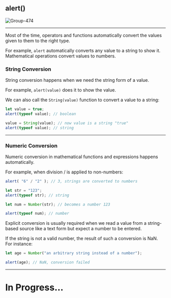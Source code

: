 ## alert()
![Group-474](https://github.com/saidali-ibn-zafar/Deep-JS-Foundations-V3/assets/120341849/9388632e-086e-4aca-a21c-02c7b40a702d)

-----

Most of the time, operators and functions automatically convert the values given to them to the right type.

For example, `alert` automatically converts any value to a string to show it. Mathematical operations convert values to numbers.

### String Conversion

String conversion happens when we need the string form of a value.

For example, `alert(value)` does it to show the value.

We can also call the `String(value)` function to convert a value to a string:

```js
let value = true;
alert(typeof value); // boolean

value = String(value); // now value is a string "true"
alert(typeof value); // string
```

----- 

### Numeric Conversion

Numeric conversion in mathematical functions and expressions happens automatically.

For example, when division / is applied to non-numbers:

```js
alert( "6" / "2" ); // 3, strings are converted to numbers
```

```js
let str = "123";
alert(typeof str); // string

let num = Number(str); // becomes a number 123

alert(typeof num); // number
```

Explicit conversion is usually required when we read a value from a string-based source like a text form but expect a number to be entered.

If the string is not a valid number, the result of such a conversion is NaN. For instance:

```js
let age = Number("an arbitrary string instead of a number");

alert(age); // NaN, conversion failed
```

-----
# In Progress...
